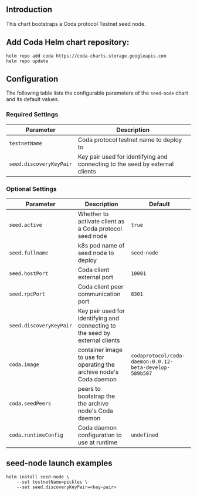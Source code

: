 ## Introduction

This chart bootstraps a Coda protocol Testnet seed node.

## Add Coda Helm chart repository:

 ```console
 helm repo add coda https://coda-charts.storage.googleapis.com
 helm repo update
 ```

## Configuration

The following table lists the configurable parameters of the `seed-node` chart and its default values.

### Required Settings

Parameter | Description
--- | ---
`testnetName` | Coda protocol testnet name to deploy to
`seed.discoveryKeyPair` | Key pair used for identifying and connecting to the seed by external clients 

### Optional Settings

Parameter | Description | Default
--- | --- | ---
`seed.active` | Whether to activate client as a Coda protocol seed node | `true`
`seed.fullname` | k8s pod name of seed node to deploy | `seed-node`
`seed.hostPort` | Coda client external port | `10001`
`seed.rpcPort` | Coda client peer communication port | `8301`
`seed.discoveryKeyPair` | Key pair used for identifying and connecting to the seed by external clients 
`coda.image` | container image to use for operating the archive node's Coda daemon | `codaprotocol/coda-daemon:0.0.12-beta-develop-589b507`
`coda.seedPeers` | peers to bootstrap the the archive node's Coda daemon
`coda.runtimeConfig` | Coda daemon configuration to use at runtime | `undefined`

## seed-node launch examples

```console
helm install seed-node \
    --set testnetName=pickles \
    --set seed.discoveryKeyPair=<key-pair>
```
